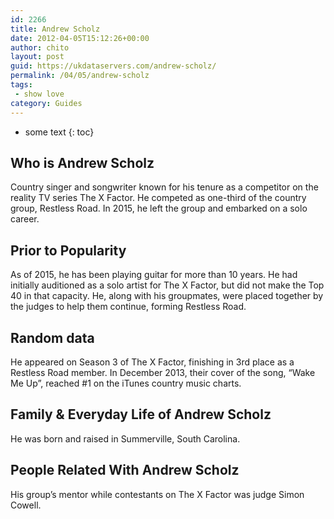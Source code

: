 ```yaml
---
id: 2266
title: Andrew Scholz
date: 2012-04-05T15:12:26+00:00
author: chito
layout: post
guid: https://ukdataservers.com/andrew-scholz/
permalink: /04/05/andrew-scholz
tags:
 - show love
category: Guides
---
```


* some text
{: toc}


## Who is  Andrew Scholz
                  
                  
                  
Country singer and songwriter known for his tenure as a competitor on the reality TV series The X Factor. He competed as one-third of the country group, Restless Road. In 2015, he left the group and embarked on a solo career.
                  
                
                
                
## Prior to Popularity 
                  
                  
                  
As of 2015, he has been playing guitar for more than 10 years. He had initially auditioned as a solo artist for The X Factor, but did not make the Top 40 in that capacity. He, along with his groupmates, were placed together by the judges to help them continue, forming Restless Road.
                  
                
                
                
## Random data 
                  
                  
                  
He appeared on Season 3 of The X Factor, finishing in 3rd place as a Restless Road member. In December 2013, their cover of the song, &#8220;Wake Me Up&#8221;, reached #1 on the iTunes country music charts.
                  
                
                
                
## Family & Everyday Life of Andrew Scholz
                  
                  
                  
He was born and raised in Summerville, South Carolina.
                  
                
                
                
## People Related With  Andrew Scholz
                  
                  
                  
His group&#8217;s mentor while contestants on The X Factor was judge Simon Cowell.
                  
                
              
            
          
          
          
    
    
  
